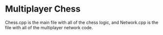 # Multiplayer Chess

Chess.cpp is the main file with all of the chess logic, and Network.cpp is the file with all of the multiplayer network code.